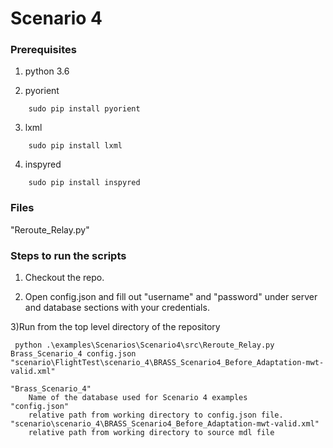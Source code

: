 # Scenario 4

### Prerequisites

1) python 3.6

2) pyorient
```
	sudo pip install pyorient
```
3) lxml
```
	sudo pip install lxml
```
4) inspyred
```
    sudo pip install inspyred
```

### Files

"Reroute_Relay.py" 


### Steps to run the scripts

1) Checkout the repo.

2) Open config.json and fill out "username" and "password" under server and database sections with your credentials.

3)Run from the top level directory of the repository
```
 python .\examples\Scenarios\Scenario4\src\Reroute_Relay.py Brass_Scenario_4 config.json "scenario\FlightTest\scenario_4\BRASS_Scenario4_Before_Adaptation-mwt-valid.xml"
```
    "Brass_Scenario_4" 
        Name of the database used for Scenario 4 examples
    "config.json" 
        relative path from working directory to config.json file.
    "scenario\scenario_4\BRASS_Scenario4_Before_Adaptation-mwt-valid.xml"
        relative path from working directory to source mdl file


